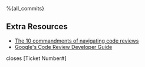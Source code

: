 %{all_commits}

## Extra Resources

- [The 10 commandments of navigating code reviews](https://techbeacon.com/app-dev-testing/10-commandments-navigating-code-reviews)
- [Google's Code Review Developer Guide](https://google.github.io/eng-practices/review/)

closes [Ticket Number#]
